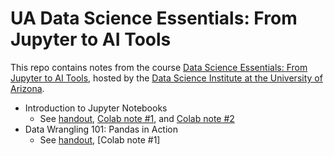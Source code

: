 # UA Data Science Essentials: From Jupyter to AI Tools

This repo contains notes from the course [Data Science Essentials: From Jupyter to AI Tools](https://github.com/ua-datalab/Workshops/wiki), hosted by the [Data Science Institute at the University of Arizona](https://datascience.arizona.edu/).

- Introduction to Jupyter Notebooks
  - See [handout](https://github.com/ua-datalab/Workshops/wiki/Introduction-to-Python-for-Data-Science), [Colab note #1](https://github.com/simonera/ua_python_intro/blob/main/01_intro_to_jupyter_notebooks.ipynb), and [Colab note #2](https://github.com/simonera/ua_python_intro/blob/main/01_1_Intro_to_Python.ipynb)
- Data Wrangling 101: Pandas in Action
  - See [handout](https://github.com/ua-datalab/Workshops/wiki/Data-Wrangling-101:-Pandas-in-Action), [Colab note #1]
